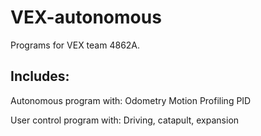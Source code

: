 # VEX-autonomous
Programs for VEX team 4862A.

## Includes:
Autonomous program with:
Odometry
Motion Profiling
PID

User control program with:
Driving, catapult, expansion
